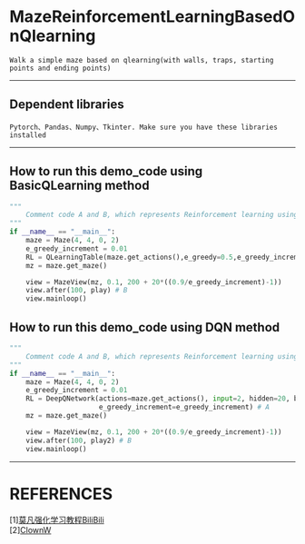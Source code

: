 # MazeReinforcementLearningBasedOnQlearning
    Walk a simple maze based on qlearning(with walls, traps, starting points and ending points)
--------------------------------
## Dependent libraries
    Pytorch、Pandas、Numpy、Tkinter. Make sure you have these libraries installed 
--------------------------------
## How to run this demo_code using BasicQLearning method
```Python
"""
    Comment code A and B, which represents Reinforcement learning using method called BasicQLearning. Then run this code in main.py
"""
if __name__ == "__main__":
    maze = Maze(4, 4, 0, 2)
    e_greedy_increment = 0.01
    RL = QLearningTable(maze.get_actions(),e_greedy=0.5,e_greedy_increment=e_greedy_increment) # A
    mz = maze.get_maze()

    view = MazeView(mz, 0.1, 200 + 20*((0.9/e_greedy_increment)-1))
    view.after(100, play) # B
    view.mainloop()
```
## How to run this demo_code using DQN method
```Python
"""
    Comment code A and B, which represents Reinforcement learning using method DQN. Then run this code in main.py
"""
if __name__ == "__main__":
    maze = Maze(4, 4, 0, 2)
    e_greedy_increment = 0.01
    RL = DeepQNetwork(actions=maze.get_actions(), input=2, hidden=20, batch_size=150,
                      e_greedy_increment=e_greedy_increment) # A
    mz = maze.get_maze()

    view = MazeView(mz, 0.1, 200 + 20*((0.9/e_greedy_increment)-1))
    view.after(100, play2) # B
    view.mainloop()
```
--------------------------------
# REFERENCES
[1][莫凡强化学习教程BiliBili](https://www.bilibili.com/video/BV13W411Y75P?p=1&vd_source=7478d53454dfed00538f20c2bfa7123f)  
[2][ClownW](https://github.com/ClownW/Reinforcement-learning-with-PyTorch/tree/master/content/5_Deep_Q_Network)
